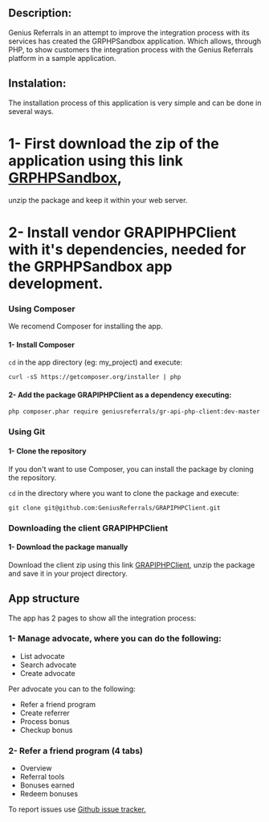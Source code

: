 Description:
--------------

Genius Referrals in an attempt to improve the integration process with its services has created the GRPHPSandbox application. Which allows, through PHP, to show customers the integration process with the Genius Referrals platform in a sample application.

Instalation:
------------

The installation process of this application is very simple and can be done in several ways.

# 1- First download the zip of the application using this link [GRPHPSandbox](https://github.com/GeniusReferrals/GRPHPSandbox/archive/master.zip), 
unzip the package and keep it within your web server. 

# 2- Install vendor GRAPIPHPClient with it's dependencies, needed for the GRPHPSandbox app development.

### Using Composer

We recomend Composer for installing the app.

#### 1- Install Composer

```cd``` in the app directory (eg: my_project) and execute:

```
curl -sS https://getcomposer.org/installer | php
```

#### 2- Add the package GRAPIPHPClient as a dependency executing:  

```
php composer.phar require geniusreferrals/gr-api-php-client:dev-master
```

### Using Git

#### 1- Clone the repository 

If you don't want to use Composer, you can install the package by cloning the repository. 

```cd``` in the directory where you want to clone the package and execute: 

```
git clone git@github.com:GeniusReferrals/GRAPIPHPClient.git
```

### Downloading the client GRAPIPHPClient

#### 1- Download the package manually

Download the client zip using this link [GRAPIPHPClient](https://github.com/GeniusReferrals/GRAPIPHPClient/archive/master.zip), 
unzip the package and save it in your project directory.


App structure
-------------

The app has 2 pages to show all the integration process:

### 1- Manage advocate, where you can do the following:

- List advocate
- Search advocate
- Create advocate

Per advocate you can to the following:

- Refer a friend program
- Create referrer
- Process bonus
- Checkup bonus

### 2- Refer a friend program (4 tabs)

- Overview
- Referral tools
- Bonuses earned
- Redeem bonuses


To report issues use [Github issue tracker.](https://github.com/GeniusReferrals/GRPHPSandbox/issues)
